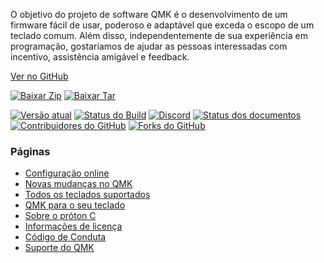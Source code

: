 O objetivo do projeto de software QMK é o desenvolvimento de um firmware fácil de usar, poderoso e adaptável que exceda o escopo de um teclado comum. Além disso, independentemente de sua experiência em programação, gostaríamos de ajudar as pessoas interessadas com incentivo, assistência amigável e feedback.

[Ver no <i class="fa fa-github" aria-hidden="true"></i> GitHub](https://github.com/qmk/qmk_firmware)

[![Baixar Zip](https://img.shields.io/badge/download-zip-blue.svg)](https://github.com/qmk/qmk_firmware/zipball/master)
[![Baixar Tar](https://img.shields.io/badge/download-tar-blue.svg)](https://github.com/qmk/qmk_firmware/tarball/master)

[![Versão atual](https://img.shields.io/github/tag/qmk/qmk_firmware.svg)](https://github.com/qmk/qmk_firmware/tags)
[![Status do Build](https://travis-ci.org/qmk/qmk_firmware.svg?branch=master)](https://travis-ci.org/qmk/qmk_firmware)
[![Discord](https://img.shields.io/discord/440868230475677696.svg)](https://discord.gg/Uq7gcHh)
[![Status dos documentos](https://img.shields.io/badge/docs-ready-orange.svg)](https://docs.qmk.fm)
[![Contribuidores do GitHub](https://img.shields.io/github/contributors/qmk/qmk_firmware.svg)](https://github.com/qmk/qmk_firmware/pulse/monthly)
[![Forks do GitHub](https://img.shields.io/github/forks/qmk/qmk_firmware.svg?style=social&label=Fork)](https://github.com/qmk/qmk_firmware/)

### Páginas

* [Configuração online](https://config.qmk.fm)
* [Novas mudanças no QMK](/de/changes/)
* [Todos os teclados suportados](/keyboards/)
* [QMK para o seu teclado](/powered/)
* [Sobre o próton C](/proton-c/)
* [Informações de licença](/license/)
* [Código de Conduta](/coc/)
* [Suporte do QMK](/support/)
